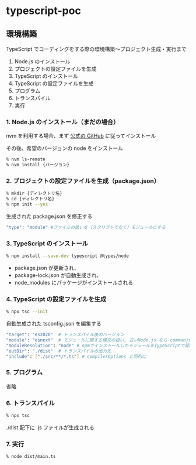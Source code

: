 # typescript-poc

## 環境構築

TypeScript でコーディングをする際の環境構築〜プロジェクト生成・実行まで

1. Node.js のインストール
2. プロジェクトの設定ファイルを生成
3. TypeScript のインストール
4. TypeScript の設定ファイルを生成
5. プログラム
6. トランスパイル
7. 実行

### 1. Node.js のインストール（まだの場合）

nvm を利用する場合、まず [公式の GitHub](https://github.com/nvm-sh/nvm) に従ってインストール

その後、希望のバージョンの node をインストール

```sh
% nvm ls-remote
% nvm install {バージョン}
```

### 2. プロジェクトの設定ファイルを生成（package.json）

```sh
% mkdir {ディレクトリ名}
% cd {ディレクトリ名}
% npm init --yes
```

生成された package.json を修正する

```sh
"type": "module" #ファイルの扱いを（スクリプトでなく）モジュールにする
```

### 3. TypeScript のインストール

```sh
% npm install --save-dev typescript @types/node
```

- package.json が更新され、
- package-lock.json が自動生成され、
- node_modules にパッケージがインストールされる

### 4. TypeScript の設定ファイルを生成

```sh
% npx tsc --init
```

自動生成された tsconfig.json を編集する

```sh
"target": "es2020"  # トランスパイル後のバージョン
"module": "esnext"  # モジュールに関する構文の扱い, 古いNode.js なら commonjs
"moduleResolution": "node" # npmでインストールしたモジュールをTypeScriptで認識させる
"outDir": "./dist"  # トランスパイルの出力先
"include": ["./src/**/*.ts"] # compilerOptions と同列に
```

### 5. プログラム

省略

### 6. トランスパイル

```sh
% npx tsc
```

./dist 配下に .js ファイルが生成される

### 7. 実行

```sh
% node dist/main.ts
```
